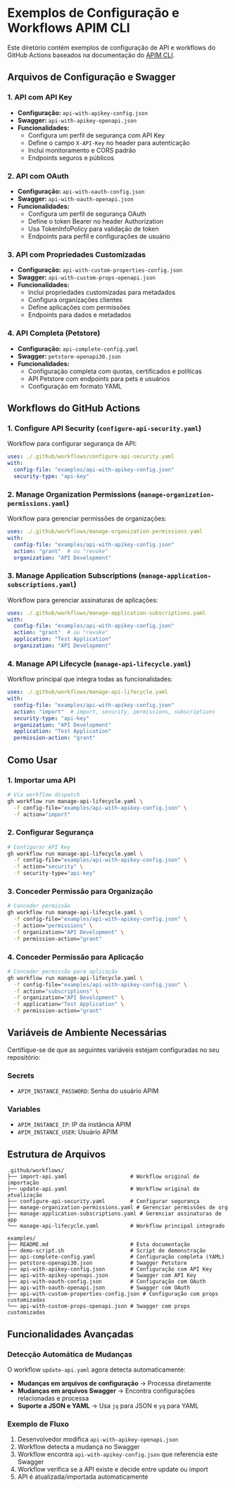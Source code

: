 # Exemplos de Configuração e Workflows APIM CLI

Este diretório contém exemplos de configuração de API e workflows do GitHub Actions baseados na documentação do [APIM CLI](https://github.com/Axway-API-Management-Plus/apim-cli/wiki/2.1.2-API-Configuration-file).

## Arquivos de Configuração e Swagger

### 1. API com API Key
- **Configuração:** `api-with-apikey-config.json`
- **Swagger:** `api-with-apikey-openapi.json`
- **Funcionalidades:**
  - Configura um perfil de segurança com API Key
  - Define o campo `X-API-Key` no header para autenticação
  - Inclui monitoramento e CORS padrão
  - Endpoints seguros e públicos

### 2. API com OAuth
- **Configuração:** `api-with-oauth-config.json`
- **Swagger:** `api-with-oauth-openapi.json`
- **Funcionalidades:**
  - Configura um perfil de segurança OAuth
  - Define o token Bearer no header Authorization
  - Usa TokenInfoPolicy para validação de token
  - Endpoints para perfil e configurações de usuário

### 3. API com Propriedades Customizadas
- **Configuração:** `api-with-custom-properties-config.json`
- **Swagger:** `api-with-custom-props-openapi.json`
- **Funcionalidades:**
  - Inclui propriedades customizadas para metadados
  - Configura organizações clientes
  - Define aplicações com permissões
  - Endpoints para dados e metadados

### 4. API Completa (Petstore)
- **Configuração:** `api-complete-config.yaml`
- **Swagger:** `petstore-openapi30.json`
- **Funcionalidades:**
  - Configuração completa com quotas, certificados e políticas
  - API Petstore com endpoints para pets e usuários
  - Configuração em formato YAML

## Workflows do GitHub Actions

### 1. Configure API Security (`configure-api-security.yaml`)
Workflow para configurar segurança de API:
```yaml
uses: ./.github/workflows/configure-api-security.yaml
with:
  config-file: "examples/api-with-apikey-config.json"
  security-type: "api-key"
```

### 2. Manage Organization Permissions (`manage-organization-permissions.yaml`)
Workflow para gerenciar permissões de organizações:
```yaml
uses: ./.github/workflows/manage-organization-permissions.yaml
with:
  config-file: "examples/api-with-apikey-config.json"
  action: "grant"  # ou "revoke"
  organization: "API Development"
```

### 3. Manage Application Subscriptions (`manage-application-subscriptions.yaml`)
Workflow para gerenciar assinaturas de aplicações:
```yaml
uses: ./.github/workflows/manage-application-subscriptions.yaml
with:
  config-file: "examples/api-with-apikey-config.json"
  action: "grant"  # ou "revoke"
  application: "Test Application"
  organization: "API Development"
```

### 4. Manage API Lifecycle (`manage-api-lifecycle.yaml`)
Workflow principal que integra todas as funcionalidades:
```yaml
uses: ./.github/workflows/manage-api-lifecycle.yaml
with:
  config-file: "examples/api-with-apikey-config.json"
  action: "import"  # import, security, permissions, subscriptions
  security-type: "api-key"
  organization: "API Development"
  application: "Test Application"
  permission-action: "grant"
```

## Como Usar

### 1. Importar uma API
```bash
# Via workflow dispatch
gh workflow run manage-api-lifecycle.yaml \
  -f config-file="examples/api-with-apikey-config.json" \
  -f action="import"
```

### 2. Configurar Segurança
```bash
# Configurar API Key
gh workflow run manage-api-lifecycle.yaml \
  -f config-file="examples/api-with-apikey-config.json" \
  -f action="security" \
  -f security-type="api-key"
```

### 3. Conceder Permissão para Organização
```bash
# Conceder permissão
gh workflow run manage-api-lifecycle.yaml \
  -f config-file="examples/api-with-apikey-config.json" \
  -f action="permissions" \
  -f organization="API Development" \
  -f permission-action="grant"
```

### 4. Conceder Permissão para Aplicação
```bash
# Conceder permissão para aplicação
gh workflow run manage-api-lifecycle.yaml \
  -f config-file="examples/api-with-apikey-config.json" \
  -f action="subscriptions" \
  -f organization="API Development" \
  -f application="Test Application" \
  -f permission-action="grant"
```

## Variáveis de Ambiente Necessárias

Certifique-se de que as seguintes variáveis estejam configuradas no seu repositório:

### Secrets
- `APIM_INSTANCE_PASSWORD`: Senha do usuário APIM

### Variables
- `APIM_INSTANCE_IP`: IP da instância APIM
- `APIM_INSTANCE_USER`: Usuário APIM

## Estrutura de Arquivos

```
.github/workflows/
├── import-api.yaml                    # Workflow original de importação
├── update-api.yaml                    # Workflow original de atualização
├── configure-api-security.yaml        # Configurar segurança
├── manage-organization-permissions.yaml # Gerenciar permissões de org
├── manage-application-subscriptions.yaml # Gerenciar assinaturas de app
└── manage-api-lifecycle.yaml          # Workflow principal integrado

examples/
├── README.md                          # Esta documentação
├── demo-script.sh                     # Script de demonstração
├── api-complete-config.yaml           # Configuração completa (YAML)
├── petstore-openapi30.json            # Swagger Petstore
├── api-with-apikey-config.json        # Configuração com API Key
├── api-with-apikey-openapi.json       # Swagger com API Key
├── api-with-oauth-config.json         # Configuração com OAuth
├── api-with-oauth-openapi.json        # Swagger com OAuth
├── api-with-custom-properties-config.json # Configuração com props customizadas
└── api-with-custom-props-openapi.json # Swagger com props customizadas
```

## Funcionalidades Avançadas

### Detecção Automática de Mudanças
O workflow `update-api.yaml` agora detecta automaticamente:
- **Mudanças em arquivos de configuração** → Processa diretamente
- **Mudanças em arquivos Swagger** → Encontra configurações relacionadas e processa
- **Suporte a JSON e YAML** → Usa `jq` para JSON e `yq` para YAML

### Exemplo de Fluxo
1. Desenvolvedor modifica `api-with-apikey-openapi.json`
2. Workflow detecta a mudança no Swagger
3. Workflow encontra `api-with-apikey-config.json` que referencia este Swagger
4. Workflow verifica se a API existe e decide entre update ou import
5. API é atualizada/importada automaticamente 